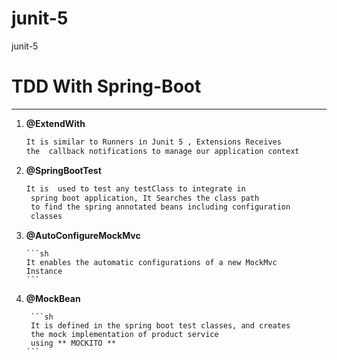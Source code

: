 # junit-5
junit-5 



# TDD With Spring-Boot
------------------------------------------------------

1.  **@ExtendWith**

      ```sh
      It is similar to Runners in Junit 5 , Extensions Receives
      the  callback notifications to manage our application context
      ```

2.  **@SpringBootTest**

      ```sh
      It is  used to test any testClass to integrate in
       spring boot application, It Searches the class path
       to find the spring annotated beans including configuration
       classes
      ```

3.  **@AutoConfigureMockMvc**

        ```sh
        It enables the automatic configurations of a new MockMvc
        Instance
        ```




4.  **@MockBean**

         ```sh
         It is defined in the spring boot test classes, and creates
         the mock implementation of product service
         using ** MOCKITO ** 
        ```
